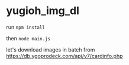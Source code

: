 # yugioh_img_dl

run `npm install`

then `node main.js`

let's download images in batch from
https://db.ygoprodeck.com/api/v7/cardinfo.php
